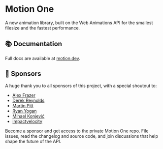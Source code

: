 # Motion One

A new animation library, built on the Web Animations API for the smallest filesize and the fastest performance.

## 📚 Documentation

Full docs are available at [motion.dev](https://motion.dev).

## 🙌 Sponsors

A huge thank you to all sponsors of this project, with a special shoutout to:

- [Alex Frazer](https://github.com/AlexFrazer)
- [Derek Reynolds](https://github.com/derekr)
- [Martin Pitt](https://github.com/Martin-Pitt)
- [Ryan Yogan](https://github.com/ryanyogan)
- [Mihael Konjević](https://github.com/retro)
- [impactvelocity](https://github.com/impactvelocity)

[Become a sponsor](https://github.com/sponsors/mattgperry) and get access to the private Motion One repo. File issues, read the changelog and source code, and join discussions that help shape the future of the API.
